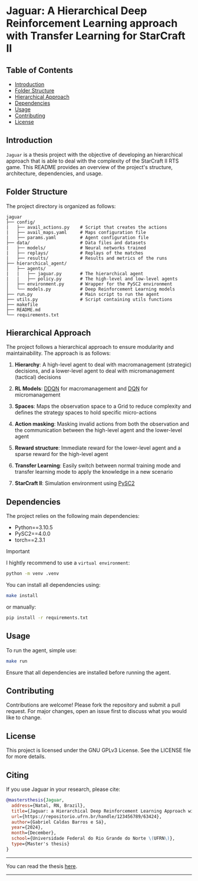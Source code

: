 # Jaguar: A Hierarchical Deep Reinforcement Learning approach with Transfer Learning for StarCraft II

## Table of Contents
- [Introduction](#introduction)
- [Folder Structure](#folder-structure)
- [Hierarchical Approach](#hierarchical-approach)
- [Dependencies](#dependencies)
- [Usage](#usage)
- [Contributing](#contributing)
- [License](#license)

## Introduction
``Jaguar`` is a thesis project with the objective of developing an hierarchical approach that is able to deal with the complexity of the StarCraft II RTS game. This README provides an overview of the project's structure, architecture, dependencies, and usage.

## Folder Structure
The project directory is organized as follows:
```
jaguar
├── config/
|   ├── avail_actions.py    # Script that creates the actions
|   ├── avail_maps.yaml     # Maps configuration file
|   ├── params.yaml         # Agent configuration file
├── data/                   # Data files and datasets
|   ├── models/             # Neural networks trained
|   ├── replays/            # Replays of the matches
|   ├── results/            # Results and metrics of the runs
├── hierarchical_agent/
│   ├── agents/         
|   |   ├── jaguar.py       # The hierarchical agent
|   |   ├── policy.py       # The high-level and low-level agents
│   ├── environment.py      # Wrapper for the PySC2 environment
│   └── models.py           # Deep Reinforcement Learning models
├── run.py                  # Main script to run the agent
├── utils.py                # Script containing utils functions
├── makefile                
├── README.md           
└── requirements.txt
```

## Hierarchical Approach
The project follows a hierarchical approach to ensure modularity and maintainability. The approach is as follows:

1. **Hierarchy**: A high-level agent to deal with macromanagement (strategic) decisions, and a lower-level agent to deal with micromanagement (tactical) decisions

2. **RL Models**: [DDQN](https://arxiv.org/abs/1509.06461) for macromanagement and [DQN](https://arxiv.org/abs/1312.5602) for micromanagement

3. **Spaces**: Maps the observation space to a Grid to reduce complexity and defines the strategy spaces to hold specific micro-actions

4. **Action masking**: Masking invalid actions from both the observation and the communication between the high-level agent and the lower-level agent

5. **Reward structure**: Immediate reward for the lower-level agent and a sparse reward for the high-level agent

6. **Transfer Learning**: Easily switch between normal training mode and transfer learning mode to apply the knowledge in a new scenario

7. **StarCraft II**: Simulation environment using [PySC2](https://github.com/google-deepmind/pysc2)

## Dependencies
The project relies on the following main dependencies:
- Python==3.10.5
- PySC2==4.0.0
- torch==2.3.1

> [!IMPORTANT]
> I hightly recommend to use a `virtual environment`:
> ```sh
> python -m venv .venv
> ```

You can install all dependencies using:

```sh
make install
```
or manually:

```sh
pip install -r requirements.txt
```

## Usage
To run the agent, simple use:
```sh
make run
```
Ensure that all dependencies are installed before running the agent.

## Contributing
Contributions are welcome! Please fork the repository and submit a pull request. For major changes, open an issue first to discuss what you would like to change.

## License
This project is licensed under the GNU GPLv3 License. See the LICENSE file for more details.

## Citing
If you use Jaguar in your research, please cite:

```bibtex
@mastersthesis{Jaguar,
  address={Natal, RN, Brazil},
  title={Jaguar: a Hierarchical Deep Reinforcement Learning Approach with Transfer Learning for StarCraft II},
  url={https://repositorio.ufrn.br/handle/123456789/63424},
  author={Gabriel Caldas Barros e Sá},
  year={2024},
  month={December},
  school={Universidade Federal do Rio Grande do Norte \(UFRN\)},
  type={Master's thesis}
}
```

---

You can read the thesis [here](https://repositorio.ufrn.br/handle/123456789/63424).

---
